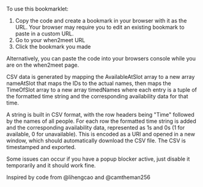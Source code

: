 To use this bookmarklet: 
1. Copy the code and create a bookmark in your browser with it as the URL. Your browser may require you to edit an existing bookmark to paste in a custom URL.
2. Go to your when2meet URL
3. Click the bookmark you made

Alternatively, you can paste the code into your browsers console while you are on the when2meet page.

CSV data is generated by mapping the AvailableAtSlot array to a new array nameAtSlot that maps the IDs to the actual names, then maps the TimeOfSlot array to a new array timedNames where each entry is a tuple of the formatted time string and the corresponding availability data for that time.

A string is built in CSV format, with the row headers being "Time" followed by the names of all people. For each row the formatted time string is added and the corresponding availability data, represented as 1s and 0s (1 for available, 0 for unavailable). This is encoded as a URI and opened in a new window, which should automatically download the CSV file. 
The CSV is timestamped and exported. 

Some issues can occur if you have a popup blocker active, just disable it temporarily and it should work fine.

Inspired by code from @lihengcao and @camtheman256

